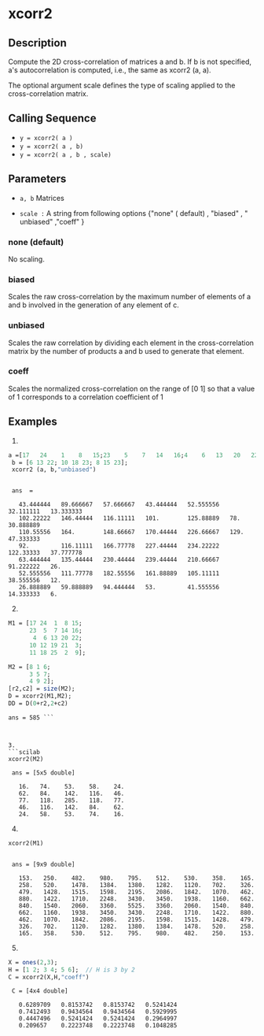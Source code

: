 # xcorr2
## Description
Compute the 2D cross-correlation of matrices a and b.
If b is not specified, a's autocorrelation is computed, i.e., the same as xcorr2 (a, a).

The optional argument scale defines the type of scaling applied to the cross-correlation matrix.
## Calling Sequence

- `y = xcorr2( a )`
- ` y = xcorr2( a , b) `
-  ` y = xcorr2( a , b , scale) `
## Parameters

- `a, b`
  Matrices

- `scale :` A string from following options {"none" ( default)  , "biased" , " unbiased" ,"coeff" }
  
<h3> none (default)  </h3>
<div>  No scaling. </div>

<h3> biased </h3>
<div>
  Scales the raw cross-correlation by the maximum number of elements of a and b involved in the generation of any element of c.
</div>


<h3>unbiased </h3>
<div>
  Scales the raw correlation by dividing each element in the cross-correlation matrix by the number of products a and b used to generate that element.
</div>


<h3>coeff</h3>
<div>
  Scales the normalized cross-correlation on the range of [0 1] so that a value of 1 corresponds to a correlation coefficient of 1
</div>

## Examples
1. 
```scilab
a =[17   24    1    8   15;23    5    7   14   16;4    6   13   20   22;10   12   19   21    3;11   18   25    2    9 ];
 b = [6 13 22; 10 18 23; 8 15 23];
 xcorr2 (a, b,"unbiased")
 ```
```output

 ans  =

   43.444444   89.666667   57.666667   43.444444   52.555556   32.111111   13.333333
   102.22222   146.44444   116.11111   101.        125.88889   78.         30.888889
   110.55556   164.        148.66667   170.44444   226.66667   129.        47.333333
   92.         116.11111   166.77778   227.44444   234.22222   122.33333   37.777778
   63.444444   135.44444   230.44444   239.44444   210.66667   91.222222   26.      
   52.555556   111.77778   182.55556   161.88889   105.11111   38.555556   12.      
   26.888889   59.888889   94.444444   53.         41.555556   14.333333   6.  
```


2. 
```scilab
M1 = [17 24  1  8 15;
      23  5  7 14 16;
       4  6 13 20 22;
      10 12 19 21  3;
      11 18 25  2  9];

M2 = [8 1 6;
      3 5 7;
      4 9 2];
[r2,c2] = size(M2);
D = xcorr2(M1,M2);
DD = D(0+r2,2+c2)
```
```output
ans = 585 ```



3.
```scilab
xcorr2(M2)

```
```output
 ans = [5x5 double]

   16.   74.    53.    58.    24.
   62.   84.    142.   116.   46.
   77.   118.   285.   118.   77.
   46.   116.   142.   84.    62.
   24.   58.    53.    74.    16.

```

4.
```scilab
xcorr2(M1)
```
```output

 ans = [9x9 double]

   153.   250.    482.    980.    795.    512.    530.    358.    165.
   258.   520.    1478.   1384.   1380.   1282.   1120.   702.    326.
   479.   1428.   1515.   1598.   2195.   2086.   1842.   1070.   462.
   880.   1422.   1710.   2248.   3430.   3450.   1938.   1160.   662.
   840.   1540.   2060.   3360.   5525.   3360.   2060.   1540.   840.
   662.   1160.   1938.   3450.   3430.   2248.   1710.   1422.   880.
   462.   1070.   1842.   2086.   2195.   1598.   1515.   1428.   479.
   326.   702.    1120.   1282.   1380.   1384.   1478.   520.    258.
   165.   358.    530.    512.    795.    980.    482.    250.    153.
```

5.
```scilab
X = ones(2,3);
H = [1 2; 3 4; 5 6];  // H is 3 by 2
C = xcorr2(X,H,"coeff")

```
```output
 C = [4x4 double]

   0.6289709   0.8153742   0.8153742   0.5241424
   0.7412493   0.9434564   0.9434564   0.5929995
   0.4447496   0.5241424   0.5241424   0.2964997
   0.209657    0.2223748   0.2223748   0.1048285
```
